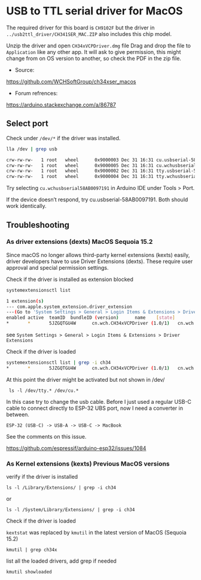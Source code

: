 
# USB to TTL serial driver for MacOS 

The required driver for this board is `CH9102F` but the driver in 
`../usb2ttl_driver/CH341SER_MAC.ZIP` also includes this chip model.

Unzip the driver and open `CH34xVCPDriver.dmg` file 
Drag and drop the file to `Application` like any other app.
It will ask to give permission, this might change from on OS version to another,
so check the PDF in the zip file.

* Source:

https://github.com/WCHSoftGroup/ch34xser_macos

* Forum refrences:

https://arduino.stackexchange.com/a/86787

## Select port

Check under `/dev/*` if the driver was installed.

```sh
lla /dev | grep usb

crw-rw-rw-   1 root   wheel      0x9000003 Dec 31 16:31 cu.usbserial-58AB0097191
crw-rw-rw-   1 root   wheel      0x9000005 Dec 31 16:31 cu.wchusbserial58AB0097191
crw-rw-rw-   1 root   wheel      0x9000002 Dec 31 16:31 tty.usbserial-58AB0097191
crw-rw-rw-   1 root   wheel      0x9000004 Dec 31 16:31 tty.wchusbserial58AB0097191
```

Try selecting `cu.wchusbserial58AB0097191` in Arduino IDE under Tools > Port.

If the device doesn’t respond, try cu.usbserial-58AB0097191.
Both should work identically.

## Troubleshooting

### As driver extensions (dexts) MacOS Sequoia 15.2

Since macOS no longer allows third-party kernel extensions (kexts) easily, 
driver developers have to use Driver Extensions (dexts). 
These require user approval and special permission settings.

Check if the driver is installed as extension blocked

```sh
systemextensionsctl list

1 extension(s)
--- com.apple.system_extension.driver_extension 
---(Go to 'System Settings > General > Login Items & Extensions > Driver Extensions' to modify these system extension(s))
enabled active  teamID  bundleID (version)      name    [state]
*       *       5JZGQTGU4W      cn.wch.CH34xVCPDriver (1.0/1)   cn.wch.CH34xVCPDriver    [activated enabled]
```

see `System Settings > General > Login Items & Extensions > Driver Extensions`

Check if the driver is loaded

```sh 
systemextensionsctl list | grep -i ch34
*       *       5JZGQTGU4W      cn.wch.CH34xVCPDriver (1.0/1)   cn.wch.CH34xVCPDriver   [activated enabled]
```
At this point the driver might be activated but not shown in /dev/ 

` ls -l /dev/tty.* /dev/cu.*`

In this case try to change the usb cable. Before I just used a regular USB-C cable
to connect directly to ESP-32 UBS port, now I need a converter in between.

`ESP-32 (USB-C) -> USB-A -> USB-C -> MacBook`

See the comments on this issue.

https://github.com/espressif/arduino-esp32/issues/1084

### As Kernel extensions (kexts) Previous MacOS versions

verify if the driver is installed

`ls -l /Library/Extensions/ | grep -i ch34`

or 

`ls -l /System/Library/Extensions/ | grep -i ch34`

Check if the driver is loaded

`kextstat` was replaced by `kmutil` in the latest version of MacOS (Sequoia 15.2)

`kmutil | grep ch34x`

list all the loaded drivers, add grep if needed 

`kmutil showloaded`


